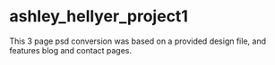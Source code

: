 # ashley_hellyer_project1
This 3 page psd conversion was based on a provided design file, and features blog and contact pages. 
